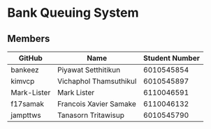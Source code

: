 # Bank Queuing System

## Members

GitHub       |           Name           |              Student Number
-------------|--------------------------|-------------------------------------
bankeez      |   Piyawat Setthitikun    |               6010545854
kimvcp       |   Vichaphol Thamsuthikul |              6010545897
Mark-Lister  |      Mark       Lister    |  6110046591
f17samak    |     Francois   Xavier Samake     |  6110046132
jampttws      |     Tanasorn   Tritawisup     |  6010545790
